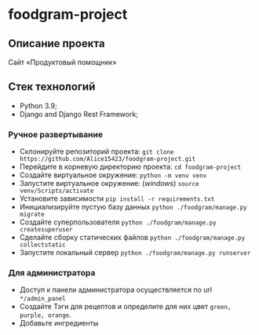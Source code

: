 # foodgram-project
## Описание проекта
Cайт «Продуктовый помощник»


## Стек технологий
* Python 3.9;
* Django and Django Rest Framework;


### Ручное развертывание
* Склонируйте репозиторий проекта: `git clone https://github.com/Alice15423/foodgram-project.git`
* Перейдите в корневую директорию проекта: `cd foodgram-project`
* Создайте виртуальное окружение: `python -m venv venv`
* Запустите виртуальное окружение: (*windows*) `source venv/Scripts/activate`
* Установите зависимости `pip install -r requirements.txt`
* Инициализируйте пустую базу данных `python ./foodgram/manage.py migrate`
* Создайте суперпользователя `python ./foodgram/manage.py createsuperuser`
* Сделайте сборку статических файлов `python ./foodgram/manage.py collectstatic`
* Запустите локальный сервер `python ./foodgram/manage.py runserver`

### Для администратора
* Доступ к панели администратора осуществляется по url `*/admin_panel`
* Создайте Тэги для рецептов и определите для них цвет `green, purple, orange`. 
* Добавьте ингредиенты